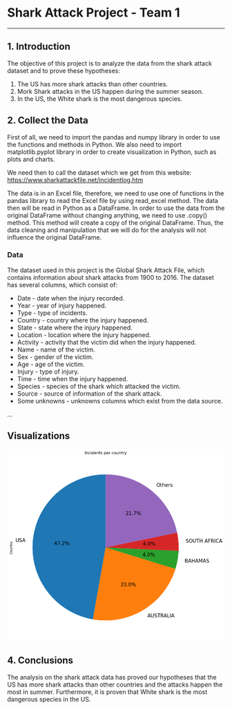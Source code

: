 # Shark Attack Project - Team 1

-------

## 1. Introduction

The objective of this project is to analyze the data from the shark attack dataset and to prove these hypotheses:

1. The US has more shark attacks than other countries.
2. Mork Shark attacks in the US happen during the summer season.
3. In the US, the White shark is the most dangerous species.


## 2. Collect the Data

First of all, we need to import the pandas and numpy library in order to use the functions and methods in Python. We also need to import matplotlib.pyplot library in order to create visualization in Python, such as plots and charts. 

We need then to call the dataset which we get from this website: 
https://www.sharkattackfile.net/incidentlog.htm

The data is in an Excel file, therefore, we need to use one of functions in the pandas library to read the Excel file by using read_excel method. The data then will be read in Python as a DataFrame.
In order to use the data from the original DataFrame without changing anything, we need to use .copy() method. This method will create a copy of the original DataFrame. Thus, the data cleaning and manipulation that we will do for the analysis will not influence the original DataFrame. 

### Data

The dataset used in this project is the Global Shark Attack File, which contains information about shark attacks from 1900 to 2016. The dataset has several columns, which consist of:

- Date - date when the injury recorded.
- Year - year of injury happened.
- Type - type of incidents.
- Country - country where the injury happened.
- State - state where the injury happened.
- Location - location where the injury happened. 
- Activity - activity that the victim did when the injury happened.
- Name - name of the victim.
- Sex - gender of the victim.
- Age - age of the victim.
- Injury - type of injury.
- Time - time when the injury happened.
- Species - species of the shark which attacked the victim.
- Source - source of information of the shark attack.
- Some unknowns - unknowns columns which exist from the data source.

...

## Visualizations

![Incidents per country](/charts/incidents_per_country.png?raw=true "Incidents per country")


## 4. Conclusions

The analysis on the shark attack data has proved our hypotheses that the US has more shark attacks than other countries and the attacks happen the most in summer. Furthermore, it is proven that White shark is the most dangerous species in the US.